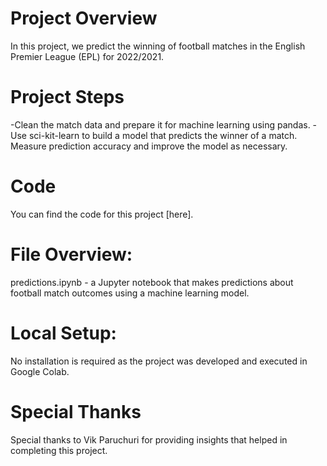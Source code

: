 # Project Overview
In this project, we predict the winning of football matches in the English Premier League (EPL) for 2022/2021. 

# Project Steps
-Clean the match data and prepare it for machine learning using pandas.
-Use sci-kit-learn to build a model that predicts the winner of a match.
Measure prediction accuracy and improve the model as necessary.

# Code
You can find the code for this project [here].

# File Overview:
predictions.ipynb - a Jupyter notebook that makes predictions about football match outcomes using a machine learning model.

# Local Setup:
No installation is required as the project was developed and executed in Google Colab.

# Special Thanks
Special thanks to Vik Paruchuri for providing insights that helped in completing this project.

